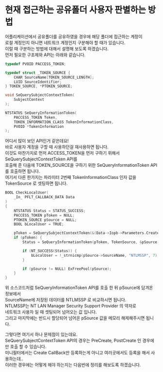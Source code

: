 # 현재 접근하는 공유폴더 사용자 판별하는 방법

어플리케이션에서 공유폴더를 공유하였을 경우에 해당 폴더에 접근하는 계정이  
로컬 계정인지 아니면 네트워크 계정인지 구분해야 할 때가 있습니다.  
이럴 때 구분하는 방법에 대해서 설명해 보도록 하겠습니다.  
먼저 필요한 구조체와 API는 아래와 같습니다.  

```C
typedef PVOID PACCESS_TOKEN;

typedef struct _TOKEN_SOURCE {
    CHAR SourceName[TOKEN_SOURCE_LENGTH];
    LUID SourceIdentifier;
} TOKEN_SOURCE, *PTOKEN_SOURCE;

void SeQuerySubjectContextToken(
	SubjectContext
);

NTSTATUS SeQueryInformationToken(
	PACCESS_TOKEN Token,
	TOKEN_INFORMATION_CLASS TokenInformationClass,
	PVOID *TokenInformation
);
```

어디서 많이 보던 API인거 같은데요!    
바로 사용자 계정을 구할 때 사용하던걸 재사용하면 됩니다.    
이것도 마찬가지로 먼저 ACCESS_TOKEN을 먼저 구하기 위해서 SeQuerySubjectContextToken API를    
호출해 준 다음에 TOKEN_SOURCE을 구하기 위한 SeQueryInformationToken API를 호출하면 됩니다.    
여기서 다른 한가지는 파라미터 2번째 TokenInformationClass 인자 값을 TokenSource 로 셋팅하면 됩니다.    

```C
BOOL CheckLocalUser(
	_In_ PFLT_CALLBACK_DATA Data
)
{
	NTSTATUS Status = STATUS_SUCCESS;
	PACCESS_TOKEN pToken = NULL;
	PTOKEN_SOURCE pSource = NULL;
	BOOL bLocalUser = TRUE;

	pToken = SeQuerySubjectContextToken(&(Data->Iopb->Parameters.Create.SecurityContext->AccessState->SubjectSecurityContext));
	if (pToken) {
		Status = SeQueryInformationToken(pToken, TokenSource, &pSource);

		if (NT_SUCCESS(Status)) {
			bLocalUser = !_strnicmp(pSource->SourceName, "NTLMSSP", 7);
		}

		if (pSource != NULL) ExFreePool(pSource);
	}
}
```

위 소스코드처럼 SeQueryInformationToken API를 호출 한 뒤 pSource에 담겨온 정보에서  
SourceName에 저장된 데이터를 NTLMSSP 로 비교하시면 됩니다.  
NTLMSSP는 NT LAN Manager Security Support Provider 의 약자로  
네트워크 사용자 일 때 셋팅되어 넘어오는 값 입니다.  
그리고 마지막에는 반드시 할당되어 넘어온 pSource 값을 메모리 해제해주시면 됩니다.  

그렇다면 여기서 하나 문제점이 있는데요.  
SeQuerySubjectContextToken API의 경우는 PreCreate, PostCreate 인 경우에만 호출 할 수 있습니다.   
미니필터에서는 Create CallBack만 등록하는게 아니고 여러곳에서도 등록을 해서 사용하는데..   
이러한 경우에는 어떻게 해야 하는지는 다음번에 정리를 해보도록 하겠습니다.   
